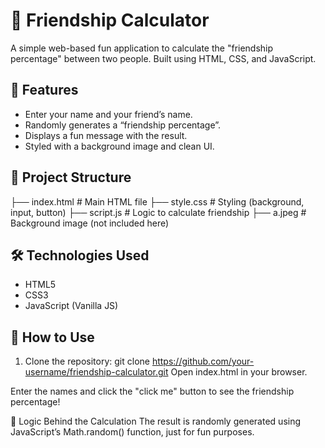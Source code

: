# 💖 Friendship Calculator

A simple web-based fun application to calculate the "friendship percentage" between two people. Built using HTML, CSS, and JavaScript.

## 🧩 Features
 
- Enter your name and your friend’s name.
- Randomly generates a “friendship percentage”.
- Displays a fun message with the result.
- Styled with a background image and clean UI.

## 📂 Project Structure

├── index.html # Main HTML file
├── style.css # Styling (background, input, button)
├── script.js # Logic to calculate friendship
├── a.jpeg # Background image (not included here)

## 🛠 Technologies Used

- HTML5
- CSS3
- JavaScript (Vanilla JS)

## 📝 How to Use

1. Clone the repository:
   git clone https://github.com/your-username/friendship-calculator.git
Open index.html in your browser.

Enter the names and click the "click me" button to see the friendship percentage!

🧠 Logic Behind the Calculation
The result is randomly generated using JavaScript’s Math.random() function, just for fun purposes.
